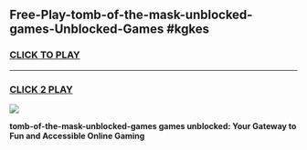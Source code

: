 
## Free-Play-tomb-of-the-mask-unblocked-games-Unblocked-Games #kgkes
<h3>
<a href="https://news.freeplayer.one?title=tomb-of-the-mask-unblocked-games&ref=8M">CLICK TO PLAY</a></h3>
<hr>

<h3>
<a href="https://news.freeplayer.one?title=tomb-of-the-mask-unblocked-games&ref=8M">CLICK 2 PLAY</a>
  
</h3>

<a href="https://news.freeplayer.one?title=tomb-of-the-mask-unblocked-games&ref=8M"><img src="https://clearcache.store/games.png"></a>


**tomb-of-the-mask-unblocked-games games unblocked: Your Gateway to Fun and Accessible Online Gaming**
